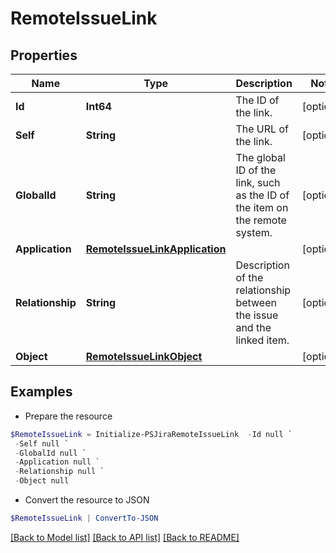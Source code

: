 # RemoteIssueLink
## Properties

Name | Type | Description | Notes
------------ | ------------- | ------------- | -------------
**Id** | **Int64** | The ID of the link. | [optional] 
**Self** | **String** | The URL of the link. | [optional] 
**GlobalId** | **String** | The global ID of the link, such as the ID of the item on the remote system. | [optional] 
**Application** | [**RemoteIssueLinkApplication**](RemoteIssueLinkApplication.md) |  | [optional] 
**Relationship** | **String** | Description of the relationship between the issue and the linked item. | [optional] 
**Object** | [**RemoteIssueLinkObject**](RemoteIssueLinkObject.md) |  | [optional] 

## Examples

- Prepare the resource
```powershell
$RemoteIssueLink = Initialize-PSJiraRemoteIssueLink  -Id null `
 -Self null `
 -GlobalId null `
 -Application null `
 -Relationship null `
 -Object null
```

- Convert the resource to JSON
```powershell
$RemoteIssueLink | ConvertTo-JSON
```

[[Back to Model list]](../README.md#documentation-for-models) [[Back to API list]](../README.md#documentation-for-api-endpoints) [[Back to README]](../README.md)


